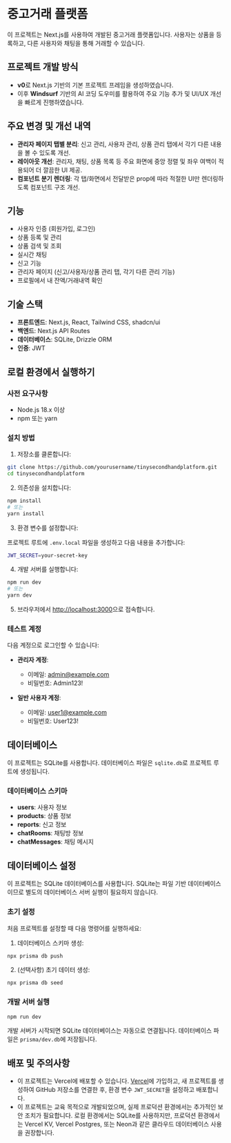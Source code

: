 # 중고거래 플랫폼

이 프로젝트는 Next.js를 사용하여 개발된 중고거래 플랫폼입니다. 사용자는 상품을 등록하고, 다른 사용자와 채팅을 통해 거래할 수 있습니다.

## 프로젝트 개발 방식

- **v0**로 Next.js 기반의 기본 프로젝트 프레임을 생성하였습니다.
- 이후 **Windsurf** 기반의 AI 코딩 도우미를 활용하여 주요 기능 추가 및 UI/UX 개선을 빠르게 진행하였습니다.

## 주요 변경 및 개선 내역

- **관리자 페이지 탭별 분리**: 신고 관리, 사용자 관리, 상품 관리 탭에서 각기 다른 내용을 볼 수 있도록 개선.
- **레이아웃 개선**: 관리자, 채팅, 상품 목록 등 주요 화면에 중앙 정렬 및 좌우 여백이 적용되어 더 깔끔한 UI 제공.
- **컴포넌트 분기 렌더링**: 각 탭/화면에서 전달받은 prop에 따라 적절한 UI만 렌더링하도록 컴포넌트 구조 개선.

## 기능

- 사용자 인증 (회원가입, 로그인)
- 상품 등록 및 관리
- 상품 검색 및 조회
- 실시간 채팅
- 신고 기능
- 관리자 페이지 (신고/사용자/상품 관리 탭, 각기 다른 관리 기능)
- 프로필에서 내 잔액/거래내역 확인

## 기술 스택

- **프론트엔드**: Next.js, React, Tailwind CSS, shadcn/ui
- **백엔드**: Next.js API Routes
- **데이터베이스**: SQLite, Drizzle ORM
- **인증**: JWT

## 로컬 환경에서 실행하기

### 사전 요구사항

- Node.js 18.x 이상
- npm 또는 yarn

### 설치 방법

1. 저장소를 클론합니다:

```bash
git clone https://github.com/yourusername/tinysecondhandplatform.git
cd tinysecondhandplatform
```

2. 의존성을 설치합니다:

```bash
npm install
# 또는
yarn install
```

3. 환경 변수를 설정합니다:

프로젝트 루트에 `.env.local` 파일을 생성하고 다음 내용을 추가합니다:

```bash
JWT_SECRET=your-secret-key
```

4. 개발 서버를 실행합니다:

```bash
npm run dev
# 또는
yarn dev
```

5. 브라우저에서 [http://localhost:3000](http://localhost:3000)으로 접속합니다.

### 테스트 계정

다음 계정으로 로그인할 수 있습니다:

- **관리자 계정**:

  - 이메일: admin@example.com
  - 비밀번호: Admin123!

- **일반 사용자 계정**:
  - 이메일: user1@example.com
  - 비밀번호: User123!

## 데이터베이스

이 프로젝트는 SQLite를 사용합니다. 데이터베이스 파일은 `sqlite.db`로 프로젝트 루트에 생성됩니다.

### 데이터베이스 스키마

- **users**: 사용자 정보
- **products**: 상품 정보
- **reports**: 신고 정보
- **chatRooms**: 채팅방 정보
- **chatMessages**: 채팅 메시지

## 데이터베이스 설정

이 프로젝트는 SQLite 데이터베이스를 사용합니다. SQLite는 파일 기반 데이터베이스이므로 별도의 데이터베이스 서버 실행이 필요하지 않습니다.

### 초기 설정

처음 프로젝트를 설정할 때 다음 명령어를 실행하세요:

1. 데이터베이스 스키마 생성:

```bash
npx prisma db push
```

2. (선택사항) 초기 데이터 생성:

```bash
npx prisma db seed
```

### 개발 서버 실행

```bash
npm run dev
```

개발 서버가 시작되면 SQLite 데이터베이스는 자동으로 연결됩니다. 데이터베이스 파일은 `prisma/dev.db`에 저장됩니다.

## 배포 및 주의사항

- 이 프로젝트는 Vercel에 배포할 수 있습니다. [Vercel](https://vercel.com)에 가입하고, 새 프로젝트를 생성하여 GitHub 저장소를 연결한 후, 환경 변수 `JWT_SECRET`을 설정하고 배포합니다.
- 이 프로젝트는 교육 목적으로 개발되었으며, 실제 프로덕션 환경에서는 추가적인 보안 조치가 필요합니다. 로컬 환경에서는 SQLite를 사용하지만, 프로덕션 환경에서는 Vercel KV, Vercel Postgres, 또는 Neon과 같은 클라우드 데이터베이스 사용을 권장합니다.
